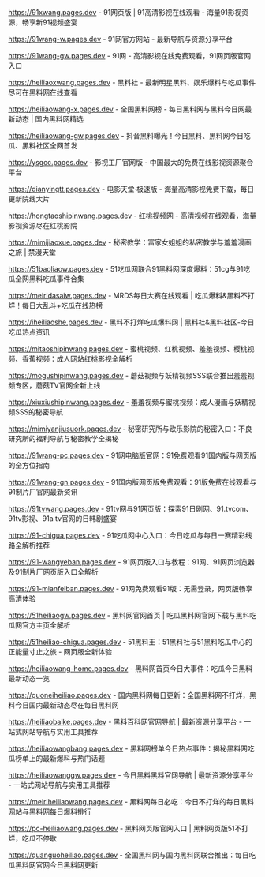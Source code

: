 
https://91xwang.pages.dev - 91网页版 | 91高清影视在线观看 - 海量91影视资源，畅享新91视频盛宴

https://91wang-w.pages.dev - 91网官方网站 - 最新导航与资源分享平台

https://91wang-gw.pages.dev - 91网 - 高清影视在线免费观看，91网页版官网入口

https://heiliaoxwang.pages.dev - 黑料社 - 最新明星黑料、娱乐爆料与吃瓜事件尽可在黑料网在线查看

https://heiliaowang-x.pages.dev - 全国黑料网榜 - 每日黑料网与黑料今日网最新动态 | 国内黑料网精选

https://heiliaowang-gw.pages.dev - 抖音黑料曝光！今日黑料、黑料网今日吃瓜、黑料社区全网首发

https://ysgcc.pages.dev - 影视工厂官网版 - 中国最大的免费在线影视资源聚合平台

https://dianyingtt.pages.dev - 电影天堂·极速版 - 海量高清影视免费下载，每日更新院线大片

https://hongtaoshipinwang.pages.dev - 红桃视频网 - 高清视频在线观看，海量影视资源尽在红桃影院

https://mimijiaoxue.pages.dev - 秘密教学：富家女姐姐的私密教学与羞羞漫画之旅 | 禁漫天堂

https://51baoliaow.pages.dev - 51吃瓜网联合91黑料网深度爆料：51cg与91吃瓜全网黑料吃瓜事件合集

https://meiridasaiw.pages.dev - MRDS每日大赛在线观看 | 吃瓜爆料&黑料不打烊！每日大乱斗+吃瓜在线热榜

https://iheiliaoshe.pages.dev - 黑料不打烊吃瓜爆料网 | 黑料社&黑料社区-今日吃瓜热点资讯

https://mitaoshipinwang.pages.dev - 蜜桃视频、红桃视频、羞羞视频、樱桃视频、香蕉视频：成人网站红桃影视全解析

https://mogushipinwang.pages.dev - 蘑菇视频与妖精视频SSS联合推出羞羞视频专区，蘑菇TV官网全新上线

https://xiuxiushipinwang.pages.dev - 羞羞视频与蜜桃视频：成人漫画与妖精视频SSS的秘密导航

https://mimiyanjiusuork.pages.dev - 秘密研究所与欧乐影院的秘密入口：不良研究所的福利导航与秘密教学全揭秘

https://91wang-pc.pages.dev - 91网电脑版官网：91免费观看91国内版与网页版的全方位指南

https://91wang-gn.pages.dev - 91国内版网页版免费观看：91版免费在线观看与91制片厂官网最新资讯

https://91tvwang.pages.dev - 91tv网与91网页版：探索91日剧网、91.tvcom、91tv影视、91a tv官网的日韩剧盛宴

https://91-chigua.pages.dev - 91吃瓜网中心入口：今日吃瓜与每日一赛精彩线路全解析推荐

https://91-wangyeban.pages.dev - 91网页版入口与教程：91网、91网页浏览器及91制片厂网页版入口全解析

https://91-mianfeiban.pages.dev - 91网免费观看91版：无需登录，网页版畅享高清体验

https://51heiliaogw.pages.dev - 黑料网官网首页 | 吃瓜黑料网官网下载与黑料吃瓜网官方主页全解析

https://51heiliao-chigua.pages.dev - 51黑料王：51黑料社与51黑料吃瓜中心的正能量寸止之旅 - 网页版全新体验

https://heiliaowang-home.pages.dev - 黑料网首页今日大事件：吃瓜今日黑料最新动态一览

https://guoneiheiliao.pages.dev - 国内黑料网每日更新：全国黑料网不打烊，黑料今日国内最新动态尽在每日黑料网

https://heiliaobaike.pages.dev - 黑料百科网官网导航 | 最新资源分享平台 - 一站式网站导航与实用工具推荐

https://heiliaowangbang.pages.dev - 黑料网榜单今日热点事件：揭秘黑料网吃瓜榜单上的最新爆料与热门话题

https://heiliaowanggw.pages.dev - 今日黑料黑料官网导航 | 最新资源分享平台 - 一站式网站导航与实用工具推荐

https://meiriheiliaowang.pages.dev - 黑料网每日必吃：今日不打烊的每日黑料网站与黑料网每日爆料排行

https://pc-heiliaowang.pages.dev - 黑料网页版官网入口 | 黑料网页版51不打烊，吃瓜不停歇

https://quanguoheiliao.pages.dev - 全国黑料网与国内黑料网联合推出：每日吃瓜黑料网官网今日黑料网更新
